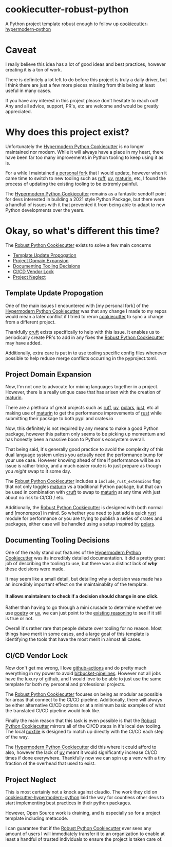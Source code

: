 # cookiecutter-robust-python

A Python project template robust enough to follow up [cookiecutter-hypermodern-python]

# Caveat
I really believe this idea has a lot of good ideas and best practices, however creating it is a ton of work.

There is definitely a lot left to do before this project is truly a daily driver, but I think there are just a few more pieces missing from this being at least useful in many cases.

If you have any interest in this project please don't hesitate to reach out!
Any and all advice, support, PR's, etc are welcome and would be greatly appreciated.


# Why does this project exist?
Unfortunately the [Hypermodern Python Cookiecutter] is no longer maintained nor modern.
While it will always have a place in my heart, there have been far too many improvements in Python tooling to keep using it as is.

For a whle I maintained [a personal fork](https://github.com/56kyle/cookiecutter-hypermodern-python) that I would update, however when it came time to switch
to new tooling such as [ruff], [uv], [maturin], etc, I found the process of updating the existing tooling to be extremly painful.

The [Hypermodern Python Cookiecutter] remains as a fantastic sendoff point for devs interested in building a 2021 style Python Package, but there were
a handfull of issues with it that prevented it from being able to adapt to new Python developments over the years.

# Okay, so what's different this time?
The [Robust Python Cookiecutter] exists to solve a few main concerns
- [Template Update Propogation](#template-update-propogation)
- [Project Domain Expansion](#project-domain-expansion)
- [Documenting Tooling Decisions](#documenting-tooling-decisions)
- [CI/CD Vendor Lock](#cicd-vendor-lock)
- [Project Neglect](#project-neglect)


## Template Update Propogation
One of the main issues I encountered with [my personal fork] of the [Hypermodern Python Cookiecutter] was that any change
I made to my repos would mean a later conflict if I tried to rerun [cookiecutter] to sync a change from a different project.

Thankfully [cruft] exists specifically to help with this issue. It enables us to periodically create PR's to add in any fixes
the [Robust Python Cookiecutter] may have added.

Additionally, extra care is put in to use tooling specific config files whenever possible to help reduce merge conflicts occurring
in the pyproject.toml.


## Project Domain Expansion
Now, I'm not one to advocate for mixing languages together in a project. However, there is a really unique case that has arisen with the creation of [maturin].

There are a plethora of great projects such as [ruff], [uv], [polars], [just], etc all making use of [maturin] to get the performance improvements of [rust] while
submitting their package to both pypi and crates.io

Now, this definitely is not required by any means to make a good Python package, however this pattern only seems to be picking up momentum and has honestly been a massive boon
to Python's ecosystem overall.

That being said, it's generally good practice to avoid the complexity of this dual language system unless you actually need the performance bump for your use case. However knowing ahead of time if performance
will be an issue is rather tricky, and a much easier route is to just prepare as though you *might* swap to it some day.

The [Robust Python Cookiecutter] includes a `include_rust_extensions` flag that not only toggles [maturin] vs a traditional Python package,
but that can be used in combination with [cruft] to swap to [maturin] at any time with just about no risk to CI/CD / etc.

Additionally, the [Robust Python Cookiecutter] is designed with both normal and [monorepos] in mind. So whether you need to just add
a quick [rust] module for performance or you are trying to publish a series of crates and packages, either case will be handled using a setup inspired by [polars].





## Documenting Tooling Decisions
One of the really stand out features of the [Hypermodern Python Cookiecutter] was its incredibly detailed documentation.
It did a pretty great job of describing the tooling to use, but there was a distinct lack of ***why*** these decisions were made.

It may seem like a small detail, but detailing why a decision was made has an incredibly important effect on the maintainablity of the template.
#### **It allows maintainers to check if a decision should change in one click.**
Rather than having to go through a mini crusade to determine whether we use [poetry] or [uv], we can just point to the
[existing reasoning](https://cookiecutter-robust-python.readthedocs.io/en/latest/topics/02_dependency_management.md#option-2--term--poetry) to see if it still is true or not.

Overall it's rather rare that people debate over tooling for no reason. Most things have merit in some cases, and a large goal of this template is identifying the tools that have the most merit in almost all cases.

## CI/CD Vendor Lock
Now don't get me wrong, I love [github-actions] and do pretty much everything in my power to avoid [bitbucket-pipelines].
However not all jobs have the luxury of github, and I would love to be able to just use the same template for both my personal and professional projects.

The [Robust Python Cookiecutter] focuses on being as modular as possible for areas that connect to the CI/CD pipeline. Additionally, there will always be either alternative
CI/CD options or at a minimum basic examples of what the translated CI/CD pipeline would look like.

Finally the main reason that this task is even possible is that the [Robust Python Cookiecutter] mirrors all of the CI/CD steps in it's local dev tooling.
The local [noxfile] is designed to match up directly with the CI/CD each step of the way.

The [Hypermodern Python Cookiecutter] did this where it could afford to also, however the lack of [uv] meant it would significantly increase CI/CD times if done everywhere.
Thankfully now we can spin up a venv with a tiny fraction of the overhead that used to exist.


## Project Neglect
This is most certainly not a knock against claudio. The work they did on [cookiecutter-hypermodern-python] laid the way for countless other devs to start
implementing best practices in their python packages.

However, Open Source work is draining, and is especially so for a project template including metacode.

I can guarantee that if the [Robust Python Cookiecutter] ever sees any amount of users I will immediately transfer it to an organization to enable at least a handful
of trusted individuals to ensure the project is taken care of.

[bitbucket-pipelines]: https://support.atlassian.com/bitbucket-cloud/docs/write-a-pipe-for-bitbucket-pipelines/
[cookiecutter]: https://cookiecutter.readthedocs.io/en/stable/
[cookiecutter-hypermodern-python]: https://github.com/cjolowicz/cookiecutter-hypermodern-python
[cookiecutter-robust-python]: https://github.com/56kyle/cookiecutter-robust-python
[cruft]: https://cruft.github.io/cruft/
[github-actions]: https://docs.github.com/en/actions
[Hypermodern Python Cookiecutter]: https://github.com/cjolowicz/cookiecutter-hypermodern-python
[just]: https://github.com/casey/just?tab=readme-ov-fil
[maturin]: https://github.com/PyO3/maturin
[noxfile]: https://github.com/56kyle/cookiecutter-robust-python/blob/main/%7B%7Bcookiecutter.project_name%7D%7D/noxfile.py
[poetry]: https://python-poetry.org/docs/
[polars]: https://github.com/pola-rs/polars
[Robust Python Cookiecutter]: https://github.com/56kyle/cookiecutter-robust-python
[ruff]: https://docs.astral.sh/ruff/
[rust]: https://www.rust-lang.org/learn
[Rye]: https://rye.astral.sh/
[uv]: https://docs.astral.sh/uv/


